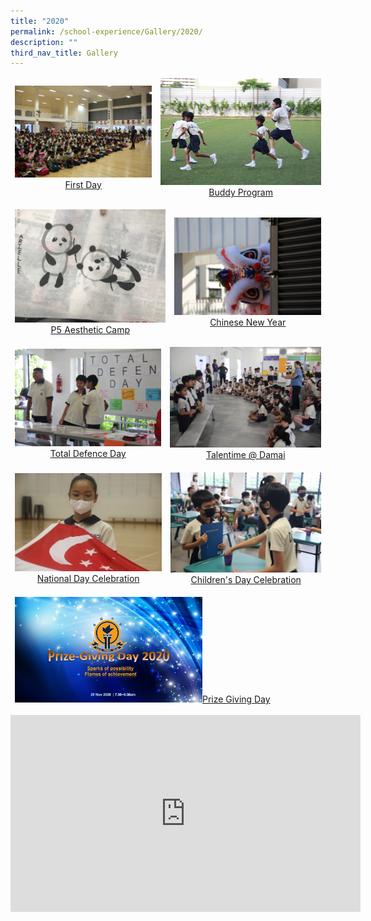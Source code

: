 ```yaml
---
title: "2020"
permalink: /school-experience/Gallery/2020/
description: ""
third_nav_title: Gallery
---
```

<table align="center"><thead><tr class="Jeff's blog table class">
<td align="center"><a href="https://photos.google.com/share/AF1QipOIQKAF6CGPBkBHzHGIYJu4EIPCMSx9lDQAQwEWVO0W-PDZ-6M1kU8QDvo9S-hwHg?key=Z1BxcTExUU9uX1NtSFhTRlRiamQ0aTFIekU3MXpB
"><img src="/images/2020%2001%2002%20first%20day%20(27).jpeg" style="width:300px">First Day</a></td>
<td align="center"><a href="https://photos.google.com/share/AF1QipPukZhYESJw0Cm1-XlJY5NhepKrm1BI8QE8OLvpWm7efSWzKd28BBJXKDlatjAT3Q?key=ZjdQUmtqMklKdEpRNVNQT05LbzZuWldLcVMyT2x3
"><img src="/images/2020%2001%2009%20Buddies%20(49).jpeg" style="width:300px">Buddy Program</a></td></tr></thead></table>
<table align="center"><thead><tr class="Jeff's blog table class">
<td align="center"><a href="https://photos.google.com/share/AF1QipM4iwShAleBKcVfQHXrt6hXJnbGCFbesP-KNLCK9ZFhVOd-4Us8xyjqDIjjer1ygQ?key=OE45Mm5aeFRUTnVhdGY3ZU1pS0hoV0tnNHY5RkV3
"><img src="/images/IMG_2915.jpeg" style="width:300px">P5 Aesthetic Camp</a></td>
<td align="center"><a href="https://photos.google.com/share/AF1QipOSLUuH_W7xFgkjVvJO-qZNqauAR9BZ3Z48qymQ4Z86I_AGOhLEU6Rp4eAjmeYZLA?key=RWVlcEJ0emNIUmpmbDd3UjFRX204ZzRTa2JGMkdn
"><img src="/images/2020%2001%2024%20CNY%20Akil%20(97).jpeg"  style="width:300px">Chinese New Year</a></td></tr></thead></table>
<table align="center"><thead><tr class="Jeff's blog table class">
<td align="center"><a href="https://photos.google.com/share/AF1QipOaOr_m8TrvbL6QrT6thVljBlI8wkoUPUOo9HuiKtINyg_YihY6Ekx9qn_o9yLM-Q?key=azlNbkNhY3JTdG9Qcmg1dE5LeUV4WU5EbHk4Vi13
"><img src="/images/2020%2002%2010%20Total%20defence%20day%20(16).jpeg"  style="width:300px">Total Defence Day</a></td>
<td align="center"><a href="https://photos.google.com/share/AF1QipMCCNuATLnPZQo5jimjNTlmoksQ7OLKP25R5qAxyFjLE4OqbYj-qlHm78FpGnKXSA?key=Zy1sRzhnakVhbnJHQjRCY2ZQSmZfRVlNUzdBTmxR
"><img src="/images/2020%2003%2009%20Talent%20Damai%20(41).jpeg" style="width:300px">Talentime @ Damai</a></td></tr></thead></table>
<table align="center"><thead><tr class="Jeff's blog table class">
<td align="center"><a href="https://photos.google.com/share/AF1QipNj7XOQg-7c_jlwlYw--tcc_jC8SOt1derW_cX67zRGDSfi7E6RFq7x3XIcR1d7fg?key=MkxSaEhlYktGX3k4OUNsQkVScWF2anlwV0N5RFJ3
"><img src="/images/2020%2008%2007%20National%20Day%20Celebration%20Syalabi%20(16).jpeg" style="width:300px">National Day Celebration</a></td>
<td align="center"><a href="https://photos.google.com/share/AF1QipP29MPWJvxUATwjD8UFIrpuCalcsrPghsnoIdbC2ZN6nWUOiTPDUpLHs6QxIB_6tw?key=Y2daQV8wSWUzVUktalZpQnBRWTFsaFRyUWpWYmtB
"><img src="/images/2020%2010%2008%20children%20day%20(35).jpeg" style="width:300px">Children's Day Celebration</a></td></tr></thead></table>
<table align="center"><thead><tr class="Jeff's blog table class">
<td align="center"><a href="https://photos.google.com/share/AF1QipP0o72196L9vl1AWwCouosNKImGr8GGD3L2yuzNqyUkjtaqgQgFdVj0rjdaRfhRvg?key=dFRTZmNuWE0tOUlFcWxCZE4zNmExUVRpM2t6VWh3
"><img src="/images/2020%2011%2020%20Prize%20giving%20day.jpeg" style="width:300px">Prize Giving Day</a></td>
<td align="center"></td></tr></thead></table>

<iframe width="560" height="315" src="https://www.youtube.com/embed/zdg2uV1YUyM" title="YouTube video player" frameborder="0" allow="accelerometer; autoplay; clipboard-write; encrypted-media; gyroscope; picture-in-picture" allowfullscreen></iframe>